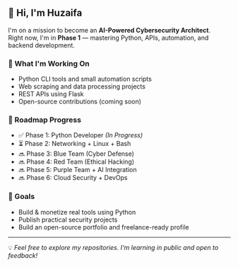 ## 👋 Hi, I'm Huzaifa

I'm on a mission to become an **AI-Powered Cybersecurity Architect**.  
Right now, I'm in **Phase 1** — mastering Python, APIs, automation, and backend development.

### 🔧 What I'm Working On
- Python CLI tools and small automation scripts  
- Web scraping and data processing projects  
- REST APIs using Flask  
- Open-source contributions (coming soon)

### 📂 Roadmap Progress
- ✅ Phase 1: Python Developer *(In Progress)*
- ⏳ Phase 2: Networking + Linux + Bash
- 🔜 Phase 3: Blue Team (Cyber Defense)
- 🔜 Phase 4: Red Team (Ethical Hacking)
- 🔜 Phase 5: Purple Team + AI Integration
- 🔜 Phase 6: Cloud Security + DevOps

### 🎯 Goals
- Build & monetize real tools using Python  
- Publish practical security projects  
- Build an open-source portfolio and freelance-ready profile  

---

💡 *Feel free to explore my repositories. I'm learning in public and open to feedback!*
